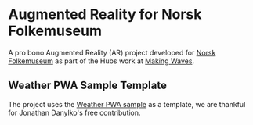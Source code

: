 # Augmented Reality for Norsk Folkemuseum

A pro bono Augmented Reality (AR) project developed for [Norsk Folkemuseum](https://norskfolkemuseum.no/) as part of the Hubs work at [Making Waves](https://www.makingwaves.com/).

## Weather PWA Sample Template

The project uses the [Weather PWA sample](https://dzone.com/articles/building-progressive-web-applications-pwa-with-vis) as a template, we are thankful for Jonathan Danylko's free contribution.